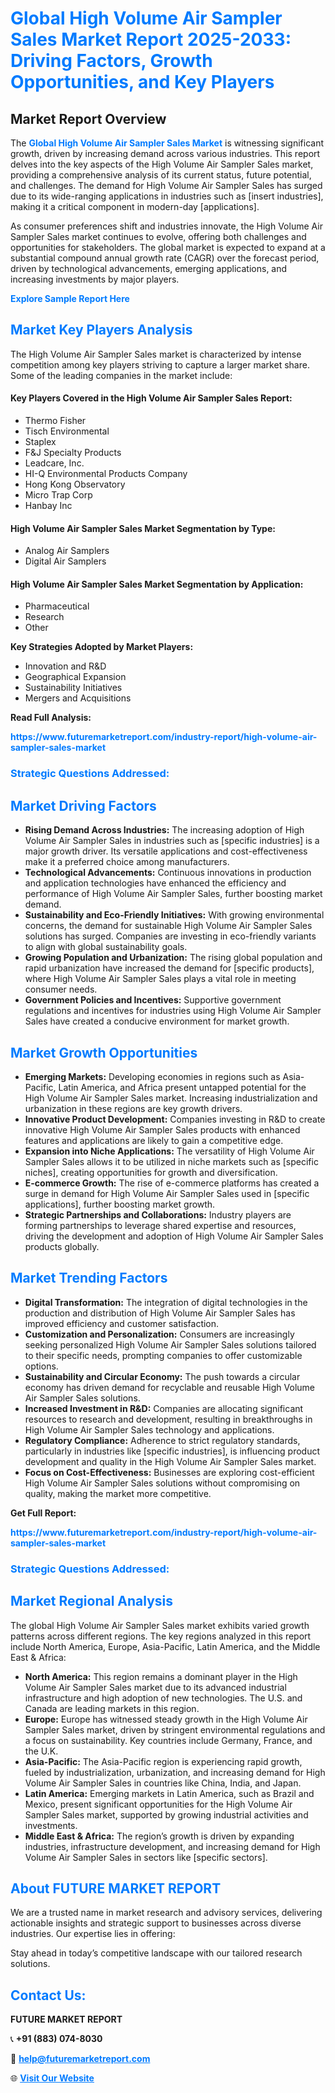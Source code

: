 <h1 style="color: #007BFF;">Global High Volume Air Sampler Sales Market Report 2025-2033: Driving Factors, Growth Opportunities, and Key Players</h1>

<section id="overview">
<h2>Market Report Overview</h2>
<p>The <a href="https://www.futuremarketreport.com/industry-report/high-volume-air-sampler-sales-market" style="color: #007BFF; text-decoration: none;"><strong>Global High Volume Air Sampler Sales Market</strong></a> is witnessing significant growth, driven by increasing demand across various industries. This report delves into the key aspects of the High Volume Air Sampler Sales market, providing a comprehensive analysis of its current status, future potential, and challenges. The demand for High Volume Air Sampler Sales has surged due to its wide-ranging applications in industries such as [insert industries], making it a critical component in modern-day [applications].</p>
<p>As consumer preferences shift and industries innovate, the High Volume Air Sampler Sales market continues to evolve, offering both challenges and opportunities for stakeholders. The global market is expected to expand at a substantial compound annual growth rate (CAGR) over the forecast period, driven by technological advancements, emerging applications, and increasing investments by major players.</p>
</section>

<section id="overview">
<p><a href="https://www.futuremarketreport.com/request-sample/reportId=109140" style="color: #007BFF; text-decoration: none;"><strong>Explore Sample Report Here</strong></a></p>
</section>

<section id="key-players">
<h2 style="color: #007BFF;">Market Key Players Analysis</h2>
<p>The High Volume Air Sampler Sales market is characterized by intense competition among key players striving to capture a larger market share. Some of the leading companies in the market include:</p>
<h4>Key Players Covered in the High Volume Air Sampler Sales Report:</h4>
<ul><li>Thermo Fisher</li><li>Tisch Environmental</li><li>Staplex</li><li>F&amp;J Specialty Products</li><li>Leadcare, Inc.</li><li>HI-Q Environmental Products Company</li><li>Hong Kong Observatory</li><li>Micro Trap Corp</li><li>Hanbay Inc</li></ul>
<h4>High Volume Air Sampler Sales Market Segmentation by Type:</h4>
<ul><li>Analog Air Samplers</li><li>Digital Air Samplers</li></ul>

<h4>High Volume Air Sampler Sales Market Segmentation by Application:</h4>
<ul><li>Pharmaceutical</li><li>Research</li><li>Other</li></ul>
<p><strong>Key Strategies Adopted by Market Players:</strong></p>
<ul>
<li>Innovation and R&D</li>
<li>Geographical Expansion</li>
<li>Sustainability Initiatives</li>
<li>Mergers and Acquisitions</li>
</ul>
</section>

<section>
<p><strong>Read Full Analysis: </strong></p><a href="https://www.futuremarketreport.com/industry-report/high-volume-air-sampler-sales-market" style="color: #007BFF; text-decoration: none;"><strong>https://www.futuremarketreport.com/industry-report/high-volume-air-sampler-sales-market</strong></a>
<h3 style="color: #007BFF;">Strategic Questions Addressed:</h3>
</section>

<section id="driving-factors">
<h2 style="color: #007BFF;">Market Driving Factors</h2>
<ul>
<li><strong>Rising Demand Across Industries:</strong> The increasing adoption of High Volume Air Sampler Sales in industries such as [specific industries] is a major growth driver. Its versatile applications and cost-effectiveness make it a preferred choice among manufacturers.</li>
<li><strong>Technological Advancements:</strong> Continuous innovations in production and application technologies have enhanced the efficiency and performance of High Volume Air Sampler Sales, further boosting market demand.</li>
<li><strong>Sustainability and Eco-Friendly Initiatives:</strong> With growing environmental concerns, the demand for sustainable High Volume Air Sampler Sales solutions has surged. Companies are investing in eco-friendly variants to align with global sustainability goals.</li>
<li><strong>Growing Population and Urbanization:</strong> The rising global population and rapid urbanization have increased the demand for [specific products], where High Volume Air Sampler Sales plays a vital role in meeting consumer needs.</li>
<li><strong>Government Policies and Incentives:</strong> Supportive government regulations and incentives for industries using High Volume Air Sampler Sales have created a conducive environment for market growth.</li>
</ul>
</section>

<section id="growth-opportunities">
<h2 style="color: #007BFF;">Market Growth Opportunities</h2>
<ul>
<li><strong>Emerging Markets:</strong> Developing economies in regions such as Asia-Pacific, Latin America, and Africa present untapped potential for the High Volume Air Sampler Sales market. Increasing industrialization and urbanization in these regions are key growth drivers.</li>
<li><strong>Innovative Product Development:</strong> Companies investing in R&D to create innovative High Volume Air Sampler Sales products with enhanced features and applications are likely to gain a competitive edge.</li>
<li><strong>Expansion into Niche Applications:</strong> The versatility of High Volume Air Sampler Sales allows it to be utilized in niche markets such as [specific niches], creating opportunities for growth and diversification.</li>
<li><strong>E-commerce Growth:</strong> The rise of e-commerce platforms has created a surge in demand for High Volume Air Sampler Sales used in [specific applications], further boosting market growth.</li>
<li><strong>Strategic Partnerships and Collaborations:</strong> Industry players are forming partnerships to leverage shared expertise and resources, driving the development and adoption of High Volume Air Sampler Sales products globally.</li>
</ul>
</section>

<section id="trending-factors">
<h2 style="color: #007BFF;">Market Trending Factors</h2>
<ul>
<li><strong>Digital Transformation:</strong> The integration of digital technologies in the production and distribution of High Volume Air Sampler Sales has improved efficiency and customer satisfaction.</li>
<li><strong>Customization and Personalization:</strong> Consumers are increasingly seeking personalized High Volume Air Sampler Sales solutions tailored to their specific needs, prompting companies to offer customizable options.</li>
<li><strong>Sustainability and Circular Economy:</strong> The push towards a circular economy has driven demand for recyclable and reusable High Volume Air Sampler Sales solutions.</li>
<li><strong>Increased Investment in R&D:</strong> Companies are allocating significant resources to research and development, resulting in breakthroughs in High Volume Air Sampler Sales technology and applications.</li>
<li><strong>Regulatory Compliance:</strong> Adherence to strict regulatory standards, particularly in industries like [specific industries], is influencing product development and quality in the High Volume Air Sampler Sales market.</li>
<li><strong>Focus on Cost-Effectiveness:</strong> Businesses are exploring cost-efficient High Volume Air Sampler Sales solutions without compromising on quality, making the market more competitive.</li>
</ul>
</section>

<section>
<p><strong>Get Full Report: </strong></p><a href="https://www.futuremarketreport.com/industry-report/high-volume-air-sampler-sales-market" style="color: #007BFF; text-decoration: none;"><strong>https://www.futuremarketreport.com/industry-report/high-volume-air-sampler-sales-market</strong></a>
<h3 style="color: #007BFF;">Strategic Questions Addressed:</h3>
</section>


<section id="regional-analysis">
<h2 style="color: #007BFF;">Market Regional Analysis</h2>
<p>The global High Volume Air Sampler Sales market exhibits varied growth patterns across different regions. The key regions analyzed in this report include North America, Europe, Asia-Pacific, Latin America, and the Middle East & Africa:</p>
<ul>
<li><strong>North America:</strong> This region remains a dominant player in the High Volume Air Sampler Sales market due to its advanced industrial infrastructure and high adoption of new technologies. The U.S. and Canada are leading markets in this region.</li>
<li><strong>Europe:</strong> Europe has witnessed steady growth in the High Volume Air Sampler Sales market, driven by stringent environmental regulations and a focus on sustainability. Key countries include Germany, France, and the U.K.</li>
<li><strong>Asia-Pacific:</strong> The Asia-Pacific region is experiencing rapid growth, fueled by industrialization, urbanization, and increasing demand for High Volume Air Sampler Sales in countries like China, India, and Japan.</li>
<li><strong>Latin America:</strong> Emerging markets in Latin America, such as Brazil and Mexico, present significant opportunities for the High Volume Air Sampler Sales market, supported by growing industrial activities and investments.</li>
<li><strong>Middle East & Africa:</strong> The region’s growth is driven by expanding industries, infrastructure development, and increasing demand for High Volume Air Sampler Sales in sectors like [specific sectors].</li>
</ul>
</section>

<footer>
<h2 style="color: #007BFF;">About FUTURE MARKET REPORT</h2>
<p>We are a trusted name in market research and advisory services, delivering actionable insights and strategic support to businesses across diverse industries. Our expertise lies in offering:</p>

<p>Stay ahead in today’s competitive landscape with our tailored research solutions.</p>

<h2 style="color: #007BFF;">Contact Us:</h2>
<p><strong>FUTURE MARKET REPORT</strong></p>
<p>📞 <strong>+91 (883) 074-8030</strong></p>
<p>📧 <strong><a href="mailto:help@futuremarketreport.com" style="color: #007BFF;">help@futuremarketreport.com</a></strong></p>
<p>🌐 <strong><a href="https://www.futuremarketreport.com/" style="color: #007BFF;">Visit Our Website</a></strong></p>
</footer>